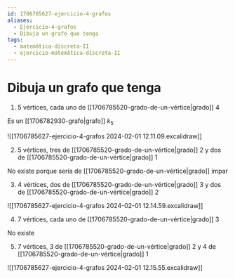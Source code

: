```yaml
---
id: 1706785627-ejercicio-4-grafos
aliases:
  - Ejercicio-4-grafos
  - Dibuja un grafo que tenga
tags:
  - matemática-discreta-II
  - ejercicio-matemática-discreta-II
---
```


# Dibuja un grafo que tenga

1. 5 vértices, cada uno de [[1706785520-grado-de-un-vértice|grado]] 4

Es un [[1706782930-grafo|grafo]] ${k_5}$

![[1706785627-ejercicio-4-grafos 2024-02-01 12.11.09.excalidraw]]

2. 5 vértices, tres de [[1706785520-grado-de-un-vértice|grado]] 2 y dos de [[1706785520-grado-de-un-vértice|grado]] 1

No existe porque sería de [[1706785520-grado-de-un-vértice|grado]] impar

3. 4 vértices, dos de [[1706785520-grado-de-un-vértice|grado]] 3 y dos de [[1706785520-grado-de-un-vértice|grado]] 2

![[1706785627-ejercicio-4-grafos 2024-02-01 12.14.59.excalidraw]]

4. 7 vértices, cada uno de [[1706785520-grado-de-un-vértice|grado]] 3

No existe

5. 7 vértices, 3 de [[1706785520-grado-de-un-vértice|grado]] 2 y 4 de [[1706785520-grado-de-un-vértice|grado]] 1

![[1706785627-ejercicio-4-grafos 2024-02-01 12.15.55.excalidraw]]
